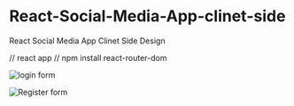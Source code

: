 # React-Social-Media-App-clinet-side
React Social Media App Clinet Side Design

// react app
// npm install react-router-dom

![login form](https://user-images.githubusercontent.com/73035495/235345640-0fbc1793-e45e-4081-bbd9-0f5bebfade1d.png)

![Register form](https://user-images.githubusercontent.com/73035495/235345644-240cb517-e90e-4d1d-8536-21a9f1f33905.png)
